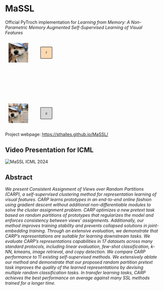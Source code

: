 # MaSSL
Official PyTroch implementation for *Learning from Memory: A Non-Parametric Memory Augmented Self-Supervised Learning of Visual Features*

![Alt Text](https://github.com/sthalles/MaSSL/blob/main/assets/method_video.gif)

Project webpage: https://sthalles.github.io/MaSSL/

## Video Presentation for ICML

![MaSSL ICML 2024](https://youtu.be/QyfUUMx19YU?si=2sCN675C61ZwTUrh)

## Abstract

*We present Consistent Assignment of Views over Random Partitions (CARP), a self-supervised clustering method for representation learning of visual features. CARP learns prototypes in an end-to-end online fashion using gradient descent without additional non-differentiable modules to solve the cluster assignment problem. CARP optimizes a new pretext task based on random partitions of prototypes that regularizes the model and enforces consistency between views’ assignments. Additionally, our method improves training stability and prevents collapsed solutions in joint-embedding training. Through an extensive evaluation, we demonstrate that CARP’s representations are suitable for learning downstream tasks. We evaluate CARP’s representations capabilities in 17 datasets across many standard protocols, including linear evaluation, few-shot classification, k-NN, kmeans, image retrieval, and copy detection. We compare CARP performance to 11 existing self-supervised methods. We extensively ablate our method and demonstrate that our proposed random partition pretext task improves the quality of the learned representations by devising multiple random classification tasks. In transfer learning tasks, CARP achieves the best performance on average against many SSL methods trained for a longer time.*